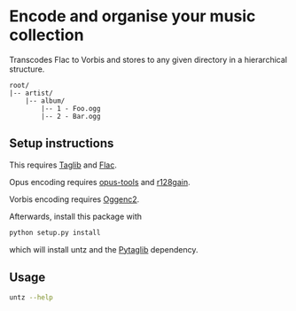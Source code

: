 # Encode and organise your music collection

Transcodes Flac to Vorbis and stores to any given directory in a hierarchical structure.

```
root/
|-- artist/
    |-- album/
        |-- 1 - Foo.ogg
        |-- 2 - Bar.ogg
```

## Setup instructions

This requires [Taglib](http://taglib.github.io/) and [Flac](https://xiph.org/flac/).

Opus encoding requires [opus-tools](https://opus-codec.org/downloads/) and [r128gain](https://github.com/desbma/r128gain).

Vorbis encoding requires [Oggenc2](http://www.rarewares.org/ogg-oggenc.php).

Afterwards, install this package with

```python
python setup.py install
```

which will install untz and the [Pytaglib](https://github.com/supermihi/pytaglib) dependency.

## Usage

```bash
untz --help
```
